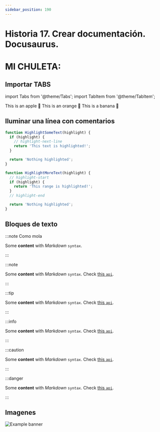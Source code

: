 ```yaml
---
sidebar_position: 190
---
```


# Historia 17. Crear documentación. Docusaurus.

# MI CHULETA:

## Importar TABS

import Tabs from '@theme/Tabs';
import TabItem from '@theme/TabItem';

<Tabs>
  <TabItem value="apple" label="Apple" default>
    This is an apple 🍎
  </TabItem>
  <TabItem value="orange" label="Orange">
    This is an orange 🍊
  </TabItem>
  <TabItem value="banana" label="Banana">
    This is a banana 🍌
  </TabItem>
</Tabs>



## Iluminar una línea con comentarios

```js
function HighlightSomeText(highlight) {
  if (highlight) {
    // highlight-next-line
    return 'This text is highlighted!';
  }

  return 'Nothing highlighted';
}

function HighlightMoreText(highlight) {
  // highlight-start
  if (highlight) {
    return 'This range is highlighted!';
  }
  // highlight-end

  return 'Nothing highlighted';
}
```

## Bloques de texto
:::note Como mola

Some **content** with _Markdown_ `syntax`.

:::

:::note

Some **content** with _Markdown_ `syntax`. Check [this `api`](#).

:::

:::tip

Some **content** with _Markdown_ `syntax`. Check [this `api`](#).

:::

:::info

Some **content** with _Markdown_ `syntax`. Check [this `api`](#).

:::

:::caution

Some **content** with _Markdown_ `syntax`. Check [this `api`](#).

:::

:::danger

Some **content** with _Markdown_ `syntax`. Check [this `api`](#).

:::

## Imagenes
![Example banner](./assets/docusaurus-asset-example-banner.png)
